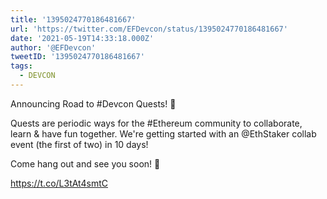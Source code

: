 ```yaml
---
title: '1395024770186481667'
url: 'https://twitter.com/EFDevcon/status/1395024770186481667'
date: '2021-05-19T14:33:18.000Z'
author: '@EFDevcon'
tweetID: '1395024770186481667'
tags:
  - DEVCON
---
```


Announcing Road to #Devcon Quests! 📣

Quests are periodic ways for the #Ethereum community to collaborate, learn &amp; have fun together. We're getting started with an @EthStaker collab event (the first of two) in 10 days!

Come hang out and see you soon! 🦄

https://t.co/L3tAt4smtC

